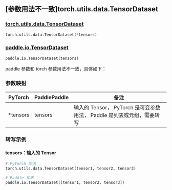 ## [参数用法不一致]torch.utils.data.TensorDataset

### [torch.utils.data.TensorDataset](https://pytorch.org/docs/stable/data.html#torch.utils.data.TensorDataset)

```python
torch.utils.data.TensorDataset(*tensors)
```

### [paddle.io.TensorDataset](https://www.paddlepaddle.org.cn/documentation/docs/zh/develop/api/paddle/io/TensorDataset_cn.html)

```python
paddle.io.TensorDataset(tensors)
```

paddle 参数和 torch 参数用法不一致，具体如下：

### 参数映射

| PyTorch  | PaddlePaddle | 备注                                             |
|----------|--------------|------------------------------------------------|
| *tensors | tensors      | 输入的 Tensor， PyTorch 是可变参数用法， Paddle 是列表或元组，需要转写 |

### 转写示例

#### tensors：输入的 Tensor

```python
# PyTorch 写法
torch.utils.data.TensorDataset(tensor1, tensor2, tensor3)

# Paddle 写法
paddle.io.TensorDataset([tensor1, tensor2, tensor3])
```
